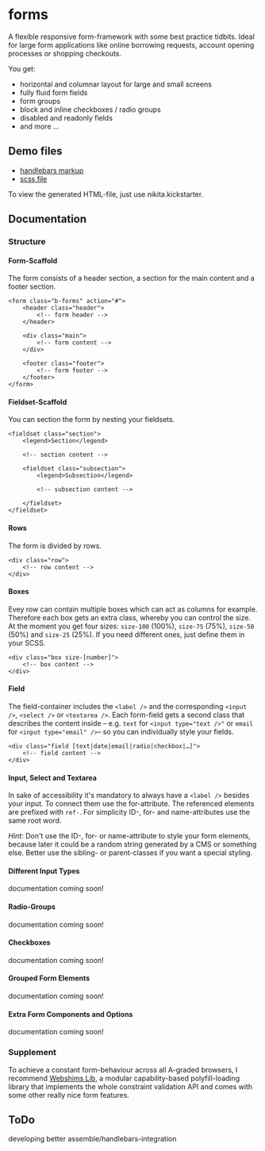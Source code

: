 # forms

A flexible responsive form-framework with some best practice tidbits. Ideal for large form applications like online borrowing requests, account opening processes or shopping checkouts.

You get:

- horizontal and columnar layout for large and small screens
- fully fluid form fields
- form groups
- block and inline checkboxes / radio groups
- disabled and readonly fields
- and more …


## Demo files

- [handlebars markup](https://github.com/nikita-kit/nikita-kickstarter/blob/master/source/assemble/pages/forms.hbs)
- [scss file](https://github.com/nikita-kit/nikita-kickstarter/blob/master/source/sass/blocks/_forms.scss)

To view the generated HTML-file, just use nikita.kickstarter.


## Documentation

### Structure

#### Form-Scaffold

The form consists of a header section, a section for the main content and a footer section.

```
<form class="b-forms" action="#">
	<header class="header">
		<!-- form header -->
	</header>
	
	<div class="main">
		<!-- form content -->
	</div>
	
	<footer class="footer">
		<!-- form footer -->
	</footer>
</form>
```


#### Fieldset-Scaffold

You can section the form by nesting your fieldsets.

```
<fieldset class="section">
	<legend>Section</legend>
	
	<!-- section content -->
	
	<fieldset class="subsection">
		<legend>Subsection</legend>
		
		<!-- subsection content -->
		
	</fieldset>
</fieldset>
```


#### Rows

The form is divided by rows.

```
<div class="row">
	<!-- row content -->
</div>
```


#### Boxes

Evey row can contain multiple boxes which can act as columns for example. Therefore each box gets an extra class, whereby you can control the size. At the moment you get four sizes: ```size-100``` (100%), ```size-75``` (75%), ```size-50``` (50%) and ```size-25``` (25%). If you need different ones, just define them in your SCSS.

```
<div class="box size-[number]">
	<!-- box content -->
</div>
```


#### Field

The field-container includes the ```<label />``` and the corresponding ```<input />```, ```<select />``` or ```<textarea />```. Each form-field gets a second class that describes the content inside – e.g. ```text``` for ```<input type="text />"``` or ```email``` for ```<input type="email" />```– so you can individually style your fields.

```
<div class="field [text|date|email|radio|checkbox|…]">
	<!-- field content -->
</div>
```


#### Input, Select and Textarea

In sake of accessibility it's mandatory to always have a ```<label />``` besides your input. To connect them use the for-attribute. The referenced elements are prefixed with ```ref-```. For simplicity ID-, for- and name-attributes use the same root word.

_Hint:_ Don't use the ID-, for- or name-attribute to style your form elements, because later it could be a random string generated by a CMS or something else. Better use the sibling- or parent-classes if you want a special styling.


#### Different Input Types

documentation coming soon!


#### Radio-Groups

documentation coming soon!


#### Checkboxes

documentation coming soon!


#### Grouped Form Elements

documentation coming soon!


#### Extra Form Components and Options

documentation coming soon!


### Supplement

To achieve a constant form-behaviour across all A-graded browsers, I recommend [Webshims Lib](https://github.com/aFarkas/webshim), a modular capability-based polyfill-loading library that implements the whole constraint validation API and comes with some other really nice form features.


## ToDo

developing better assemble/handlebars-integration
